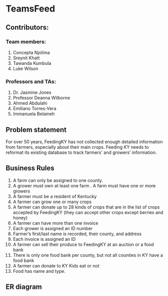 # TeamsFeed

## Contributors: 

### Team members:  

1. Concepta Njolima  
2. Sreynit Khatt  
3. Tawanda Kumbula  
4. Luke Wilson  

### Professors and TAs:

1. Dr. Jasmine Jones  
2. Professor Deanna Wilborne  
3. Ahmed Abdulahi  
4. Emiliano Torres-Vera  
5. Immanuela Belaineh 

## Problem statement  
For over 50 years, FeedingKY has not collected enough detailed information from farmers, especially about their main crops. Feeding KY needs to reformat its existing database to track farmers' and growers' information.  

## Business Rules 
1. A farm can only be assigned to one county. 
2. A grower must own at least one farm . A farm must have one or more growers
3. A farmer must be a resident of Kentucky
4. A farmer can grow one or many crops
5. A farmer can donate up to 28 kinds of crops that are in the list of crops accepted by FeedingKY (they can accept other crops except berries and honey)
6. A farmer can have more than one invoice
7. Each grower is assigned an ID number 
8. Farmer’s first/last name is recorded, their county, and address
9. Each invoice is assigned an ID
10. A farmer can sell their produce to FeedingKY at an auction or a food bank
11. There is only one food bank per county, but not all counties in KY have a food bank
12. A farmer can donate to KY Kids eat or not
13. Food has name and type.

## ER diagram

